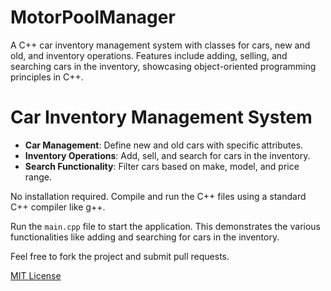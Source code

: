 # MotorPoolManager
A C++ car inventory management system with classes for cars, new and old, and inventory operations. Features include adding, selling, and searching cars in the inventory, showcasing object-oriented programming principles in C++.

# Car Inventory Management System

- **Car Management**: Define new and old cars with specific attributes.
- **Inventory Operations**: Add, sell, and search for cars in the inventory.
- **Search Functionality**: Filter cars based on make, model, and price range.

No installation required. Compile and run the C++ files using a standard C++ compiler like g++.

Run the `main.cpp` file to start the application. This demonstrates the various functionalities like adding and searching for cars in the inventory.

Feel free to fork the project and submit pull requests.

[MIT License](https://opensource.org/licenses/MIT)
